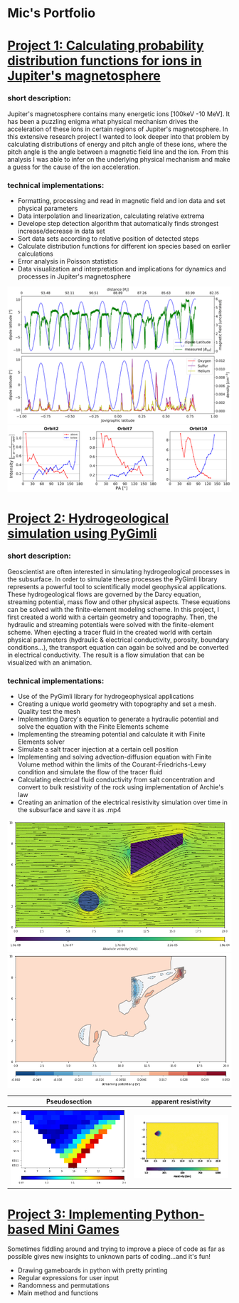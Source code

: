 # Mic's Portfolio

# [Project 1: Calculating probability distribution functions for ions in Jupiter's magnetosphere](https://github.com/MichaelSchffl/Jupiters_energetic_particles)
### short description:
Jupiter's magnetosphere contains many energetic ions [100keV -10 MeV]. It has been a puzzling enigma what physical mechanism drives the acceleration of these ions in certain regions of Jupiter's magnetosphere. In this extensive research project I wanted to look deeper into that problem by calculating distributions of energy and pitch angle of these ions, where the pitch angle is the angle between a magnetic field line and the ion. From this analysis I was able to infer on the underlying physical mechanism and make a guess for the cause of the ion acceleration.

### technical implementations:
* Formatting, processing and read in magnetic field and ion data and set physical parameters
* Data interpolation and linearization, calculating relative extrema
* Develope step detection algorithm that automatically finds strongest increase/decrease in data set
* Sort data sets according to relative position of detected steps
* Calculate distribution functions for different ion species based on earlier calculations
* Error analysis in Poisson statistics
* Data visualization and interpretation and implications for dynamics and processes in Jupiter's magnetosphere

![](/images/Orbit04_maglat_B_dens-1.png)
![](/images/PAs_O_Orbit2_7_10-1.png)

# [Project 2: Hydrogeological simulation using PyGimli](https://github.com/MichaelSchffl/hydrogeophysical_process_simulation)
### short description:
Geoscientist are often interested in simulating hydrogeological processes in the subsurface. In order to simulate these processes the PyGimli library represents a powerful tool to scientifically model geophysical applications. These hydrogeological flows are governed by the Darcy equation, streaming potential, mass flow and other physical aspects. These equations can be solved with the finite-element modeling scheme. In this project, I first created a world with a certain geometry and topography. Then, the hydraulic and streaming potentials were solved with the finite-element scheme. When ejecting a tracer fluid in the created world with certain physical parameters (hydraulic & electrical conductivity, porosity, boundary conditions...), the transport equation can again be solved and be converted in electrical conductivity. The result is a flow simulation that can be visualized with an animation.

### technical implementations:
* Use of the PyGimli library for hydrogeophysical applications
* Creating a unique world geometry with topography and set a mesh. Quality test the mesh
* Implementing Darcy's equation to generate a hydraulic potential and solve the equation with the Finite Elements scheme
* Implementing the streaming potential and calculate it with Finite Elements solver
* Simulate a salt tracer injection at a certain cell position
* Implementing and solving advection-diffusion equation with Finite Volume method within the limits of the Courant-Friedrichs-Lewy condition and simulate the flow of the tracer fluid
* Calculating electrical fluid conductivity from salt concentration and convert to bulk resistivity of the rock using implementation of Archie's law
* Creating an animation of the electrical resistivity simulation over time in the subsurface and save it as .mp4


![](/images/stream.png)
![](/images/el_potential.png)

 Pseudosection   |  apparent resistivity
:-------------------------:|:-------------------------:
![](/images/pseudosection.png)  |  ![](/images/summary_roh_anim.gif)


# [Project 3: Implementing Python-based Mini Games](https://github.com/MichaelSchffl/Mini-Games)
Sometimes fiddling around and trying to improve a piece of code as far as possible gives new insights to unknown parts of coding...and it's fun!
* Drawing gameboards in python with pretty printing
* Regular expressions for user input
* Randomness and permutations
* Main method and functions
